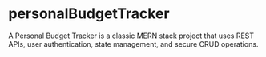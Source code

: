 # personalBudgetTracker
A Personal Budget Tracker is a classic MERN stack project that uses REST APIs, user authentication, state management, and secure CRUD operations.
